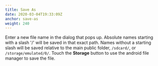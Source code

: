 ```yaml
---
title: Save As
date: 2020-03-04T19:33:09Z
anchor: save-as
weight: 240
---
```


Enter a new file name in the dialog that pops up. Absolute names
starting with a slash '/' will be saved in that exact path. Names
without a starting slash will be saved relative to the main public
folder, `/sdcard/`, or `/storage/emulated/0/`. Touch the **Storage**
button to use the android file manager to save the file.

